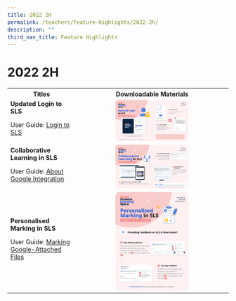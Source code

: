 ```yaml
---
title: 2022 2H
permalink: /teachers/feature-highlights/2022-2h/
description: ""
third_nav_title: Feature Highlights
---
```

<h1>2022 2H</h1>
<style>
  img {
    border-radius: 5%;
  }
</style>

<table>
  <tbody><tr>
    <th>Titles</th>
    <th style="text-align: center;">Downloadable Materials</th>
  </tr>
  <tr>
    <td>
      <strong>Updated Login to SLS</strong>
      <p>User Guide: <a target="_blank" href="logintroubleshooting/LoginTroubleshooting/LoginMIMSTeacher.html">Login to SLS</a></p>
    </td>
<td style="text-align: center;">
      <a target="_blank" href="/files/Marcomms/Feature%20Highlights/R18%20(1%20of%203)%20Teacher%20MIMS.pdf">
        <img style="width: 50%;" alt="Updated Login to SLS" src="/images/2Teacher/Marcomms/Feature%20Highlights/R18%20(1%20of%203)%20Teacher%20MIMS.png">
      </a>
    </td>
  </tr>

		
  <tr>
    <td>
      <strong>Collaborative Learning in SLS</strong>
      <p>User Guide: <a target="_blank" href="user-guide/vle/teacher/Integration/AboutGoogle.html">About Google Integration</a></p>
    </td>
<td style="text-align: center;">
      <a target="_blank" href="/files/Marcomms/Feature%20Highlights/R18%20(2%20of%203)%20Teacher%20Collaborative%20Learning.pdf">
        <img style="width: 50%;" alt="Collaborative Learning in SLS" src="/images/2Teacher/Marcomms/Feature%20Highlights/R18%20(2%20of%203)%20Teacher%20Collaborative%20Learning.png">
      </a>
    </td>
  </tr>
		
		
  <tr>
    <td>
      <strong>Personalised Marking in SLS</strong>
      <p>User Guide: <a target="_blank" href="user-guide/vle/teacher/Integration/MarkGoogle.html">Marking Google-Attached Files</a></p>
    </td>
<td style="text-align: center;">
      <a target="_blank" href="/files/Marcomms/Feature%20Highlights/R18%20(3%20of%203)%20Teacher%20Personalised%20Marking.pdf">
        <img style="width: 50%;" alt="Personalised Marking in SLS" src="/images/2Teacher/Marcomms/Feature%20Highlights/R18%20(3%20of%203)%20Teacher%20Personalised%20Marking.png">
      </a>
    </td>
  </tr>
</tbody></table>